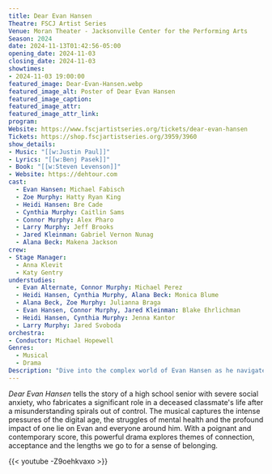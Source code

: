 ```yaml
---
title: Dear Evan Hansen
Theatre: FSCJ Artist Series
Venue: Moran Theater - Jacksonville Center for the Performing Arts
Season: 2024
date: 2024-11-13T01:42:56-05:00
opening_date: 2024-11-03
closing_date: 2024-11-03
showtimes:
- 2024-11-03 19:00:00
featured_image: Dear-Evan-Hansen.webp
featured_image_alt: Poster of Dear Evan Hansen
featured_image_caption: 
featured_image_attr: 
featured_image_attr_link: 
program:
Website: https://www.fscjartistseries.org/tickets/dear-evan-hansen
Tickets: https://shop.fscjartistseries.org/3959/3960
show_details: 
- Music: "[[w:Justin Paul]]"
- Lyrics: "[[w:Benj Pasek]]"
- Book: "[[w:Steven Levenson]]"
- Website: https://dehtour.com
cast:
  - Evan Hansen: Michael Fabisch
  - Zoe Murphy: Hatty Ryan King
  - Heidi Hansen: Bre Cade
  - Cynthia Murphy: Caitlin Sams
  - Connor Murphy: Alex Pharo
  - Larry Murphy: Jeff Brooks
  - Jared Kleinman: Gabriel Vernon Nunag
  - Alana Beck: Makena Jackson
crew:
- Stage Manager:
  - Anna Klevit
  - Katy Gentry
understudies:
  - Evan Alternate, Connor Murphy: Michael Perez
  - Heidi Hansen, Cynthia Murphy, Alana Beck: Monica Blume
  - Alana Beck, Zoe Murphy: Julianna Braga
  - Evan Hansen, Connor Murphy, Jared Kleinman: Blake Ehrlichman
  - Heidi Hansen, Cynthia Murphy: Jenna Kantor
  - Larry Murphy: Jared Svoboda
orchestra:
- Conductor: Michael Hopewell
Genres:
  - Musical
  - Drama
Description: "Dive into the complex world of Evan Hansen as he navigates the challenges of adolescence, identity and the deep desire to belong."
---
```

*Dear Evan Hansen* tells the story of a high school senior with severe social anxiety, who fabricates a significant role in a deceased classmate's life after a misunderstanding spirals out of control. The musical captures the intense pressures of the digital age, the struggles of mental health and the profound impact of one lie on Evan and everyone around him. With a poignant and contemporary score, this powerful drama explores themes of connection, acceptance and the lengths we go to for a sense of belonging.

{{< youtube -Z9oehkvaxo >}}